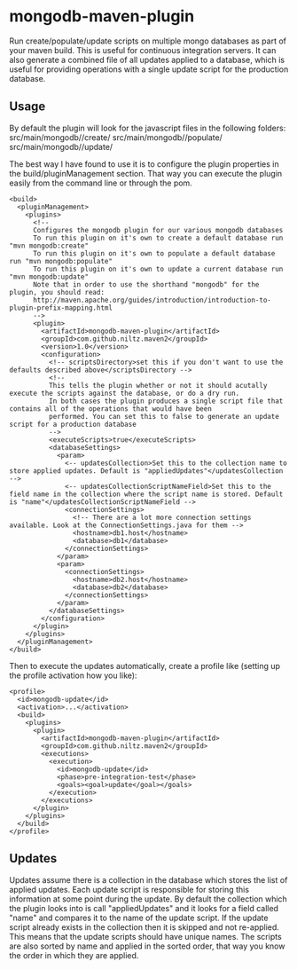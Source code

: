 # mongodb-maven-plugin

Run create/populate/update scripts on multiple mongo databases as part of your maven build. This is useful for continuous integration servers. It can also generate a combined file of all updates applied to a database, which is useful for providing operations with a single update script for the production database.

## Usage

By default the plugin will look for the javascript files in the following folders:
	src/main/mongodb/<db>/create/
	src/main/mongodb/<db>/populate/
	src/main/mongodb/<db>/update/

The best way I have found to use it is to configure the plugin properties in the build/pluginManagement section. That way you can execute the plugin easily from the command line or through the pom.

	<build>  
	  <pluginManagement>  
	    <plugins>
	      <!--
	      Configures the mongodb plugin for our various mongodb databases
	      To run this plugin on it's own to create a default database run "mvn mongodb:create"
	      To run this plugin on it's own to populate a default database run "mvn mongodb:populate"
	      To run this plugin on it's own to update a current database run "mvn mongodb:update"
	      Note that in order to use the shorthand "mongodb" for the plugin, you should read:
	      http://maven.apache.org/guides/introduction/introduction-to-plugin-prefix-mapping.html
	      -->
	      <plugin>
	        <artifactId>mongodb-maven-plugin</artifactId>
	        <groupId>com.github.niltz.maven2</groupId>
	        <version>1.0</version>
	        <configuration>
	          <!-- scriptsDirectory>set this if you don't want to use the defaults described above</scriptsDirectory -->
	          <!--
	          This tells the plugin whether or not it should acutally execute the scripts against the database, or do a dry run.
	          In both cases the plugin produces a single script file that contains all of the operations that would have been
	          performed. You can set this to false to generate an update script for a production database
	          -->
	          <executeScripts>true</executeScripts>
	          <databaseSettings>
	            <param>
	              <-- updatesCollection>Set this to the collection name to store applied updates. Default is "appliedUpdates"</updatesCollection -->
	              <-- updatesCollectionScriptNameField>Set this to the field name in the collection where the script name is stored. Default is "name"</updatesCollectionScriptNameField -->
	              <connectionSettings>
	                <!-- There are a lot more connection settings available. Look at the ConnectionSettings.java for them -->
	                <hostname>db1.host</hostname>
	                <database>db1</database>
	              </connectionSettings>
	            </param>
	            <param>
	              <connectionSettings>
	                <hostname>db2.host</hostname>
	                <database>db2</database>
	              </connectionSettings>
	            </param>
	          </databaseSettings>
	        </configuration>
	      </plugin>
	    </plugins>
	  </pluginManagement>
	</build>
  
Then to execute the updates automatically, create a profile like (setting up the profile activation how you like):
  
	<profile>
	  <id>mongodb-update</id>
	  <activation>...</activation>
	  <build>
	    <plugins>
	      <plugin>
	        <artifactId>mongodb-maven-plugin</artifactId>
	        <groupId>com.github.niltz.maven2</groupId>
	        <executions>
	          <execution>
	            <id>mongodb-update</id>
	            <phase>pre-integration-test</phase>
	            <goals><goal>update</goal></goals>
	          </execution>
	        </executions>
	      </plugin>
	    </plugins>
	  </build>
	</profile>

## Updates

Updates assume there is a collection in the database which stores the list of applied updates. Each update script is responsible for storing this information at some point during the update. By default the collection which the plugin looks into is call "appliedUpdates" and it looks for a field called "name" and compares it to the name of the update script. If the update script already exists in the collection then it is skipped and not re-applied. This means that the update scripts should have unique names. The scripts are also sorted by name and applied in the sorted order, that way you know the order in which they are applied.